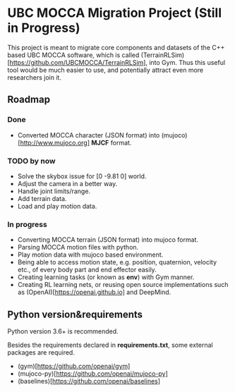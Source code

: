 # UBC MOCCA Migration Project (Still in Progress)

This project is meant to migrate core components and datasets of the C++ based UBC MOCCA software, which is called (TerrainRLSim)[https://github.com/UBCMOCCA/TerrainRLSim], into Gym. Thus this useful tool would be much easier to use, and potentially attract even more researchers join it.

## Roadmap

### Done

* Converted MOCCA character (JSON format) into (mujoco)[http://www.mujoco.org] **MJCF** format.

### TODO by now

* Solve the skybox issue for [0 -9.81 0] world.
* Adjust the camera in a better way.
* Handle joint limits/range.
* Add terrain data.
* Load and play motion data.

### In progress

* Converting MOCCA terrain (JSON format) into mujoco format.
* Parsing MOCCA motion files with python.
* Play motion data with mujoco based environment.
* Being able to access motion state, e.g. position, quaternion, velocity etc., of every body part and end effector easily.
* Creating learning tasks (or known as **env**) with Gym manner.
* Creating RL learning nets, or reusing open source implementations such as (OpenAI)[https://openai.github.io] and DeepMind.

## Python version&requirements

Python version 3.6+ is recommended.

Besides the requirements declared in **requirements.txt**, some external packages are required.

* (gym)[https://github.com/openai/gym]
* (mujoco-py)[https://github.com/openai/mujoco-py]
* (baselines)[https://github.com/openai/baselines]
